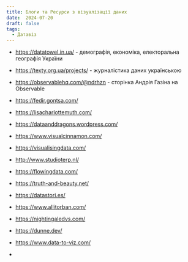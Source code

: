 ```yaml
---
title: Блоги та Ресурси з візуалізації даних
date:  2024-07-20
draft: false
tags:
  - Датавіз
---
```


- https://datatowel.in.ua/ - демографія, економіка, електоральна географія України
- https://texty.org.ua/projects/ - журналістика даних українською
- https://observablehq.com/@ndrhzn - сторінка Андрія Газіна на Observable
- https://fedir.gontsa.com/

- https://lisacharlottemuth.com/
- https://dataanddragons.wordpress.com/
- https://www.visualcinnamon.com/
- https://visualisingdata.com/
- http://www.studioterp.nl/
- https://flowingdata.com/
- https://truth-and-beauty.net/
- https://datastori.es/
- https://www.allitorban.com/
- https://nightingaledvs.com/
- https://dunne.dev/
- https://www.data-to-viz.com/
- 